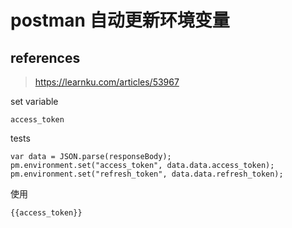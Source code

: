 # postman 自动更新环境变量

## references

> https://learnku.com/articles/53967

set variable

```
access_token
```

tests

```
var data = JSON.parse(responseBody);
pm.environment.set("access_token", data.data.access_token);
pm.environment.set("refresh_token", data.data.refresh_token);
```

使用 

```
{{access_token}}
```


